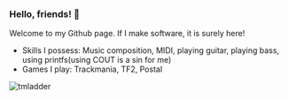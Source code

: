 ### Hello, friends! 👋

Welcome to my Github page. If I make software, it is surely here!

- Skills I possess: Music composition, MIDI, playing guitar, playing bass, using printfs(using COUT is a sin for me)
- Games I play: Trackmania, TF2, Postal

![tmladder](http://sign.tm-ladder.com/BGZkZQx5Amt0Zj.png)

<!--
**Safariminer/safariminer** is a ✨ _special_ ✨ repository because its `README.md` (this file) appears on your GitHub profile.

Here are some ideas to get you started:

- 🔭 I’m currently working on ...
- 🌱 I’m currently learning ...
- 👯 I’m looking to collaborate on ...
- 🤔 I’m looking for help with ...
- 💬 Ask me about ...
- 📫 How to reach me: ...
- 😄 Pronouns: ...
- ⚡ Fun fact: ...
-->
